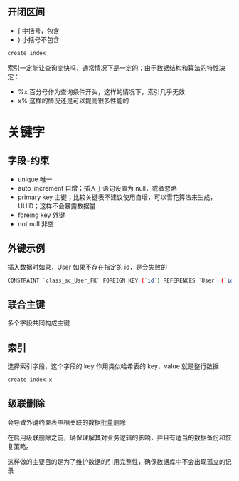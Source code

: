 ## 开闭区间

- [ 中括号，包含
- ) 小括号不包含

```sh
create index
```

索引一定能让查询变快吗，通常情况下是一定的；由于数据结构和算法的特性决定：

- %x 百分号作为查询条件开头，这样的情况下，索引几乎无效
- x% 这样的情况还是可以提高很多性能的

# 关键字

## 字段-约束

- unique 唯一
- auto_increment 自增；插入于语句设置为 null，或者忽略
- primary key 主键；比较关键表不建议使用自增，可以雪花算法来生成，UUID；这样不会暴露数据量
- foreing key 外键
- not null 非空

## 外键示例

插入数据时如果，User 如果不存在指定的 id，是会失败的

```sh
CONSTRAINT `class_sc_User_FK` FOREIGN KEY (`id`) REFERENCES `User` (`id`)
```

## 联合主键

多个字段共同构成主键

## 索引

选择索引字段，这个字段的 key 作用类似哈希表的 key，value 就是整行数据

```sh
create index x
```

## 级联删除

会导致外键约束表中相关联的数据批量删除

在启用级联删除之前，确保理解其对业务逻辑的影响，并且有适当的数据备份和恢复策略。

这样做的主要目的是为了维护数据的引用完整性，确保数据库中不会出现孤立的记录

